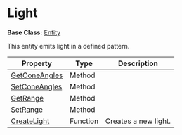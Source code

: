 # Light #

**Base Class:** [Entity](CPP_Entity.md)

This entity emits light in a defined pattern.

| Property | Type | Description | 
| ----- | ----- | ----- |
| [GetConeAngles](CPP_SetConeAngles.md) | Method |  |
| [SetConeAngles](CPP_SetConeAngles.md) | Method |  |
| [GetRange](CPP_SetRange.md) | Method |  |
| [SetRange](CPP_SetRange.md) | Method |  |
| [CreateLight](CPP_CreateLight.md)| Function | Creates a new light. |
